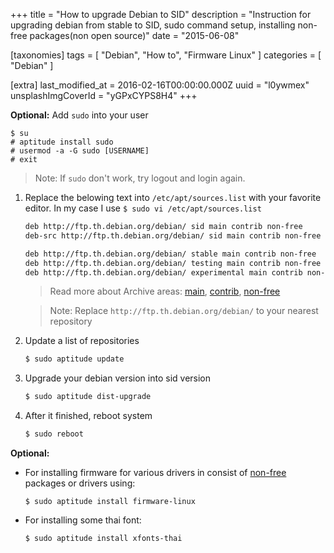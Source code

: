 +++
title = "How to upgrade Debian to SID"
description = "Instruction for upgrading debian from stable to SID, sudo command setup, installing non-free packages(non open source)"
date = "2015-06-08"

[taxonomies]
tags = [ "Debian", "How to", "Firmware Linux" ]
categories = [ "Debian" ]

[extra]
last_modified_at = 2016-02-16T00:00:00.000Z
uuid = "l0ywmex"
unsplashImgCoverId = "yGPxCYPS8H4"
+++

**Optional:** Add `sudo` into your user

```
$ su
# aptitude install sudo
# usermod -a -G sudo [USERNAME]
# exit
```

> Note: If `sudo` don't work, try logout and login again.

1. Replace the belowing text into `/etc/apt/sources.list` with your favorite editor. In my case I use
`$ sudo vi /etc/apt/sources.list`

    ```bash
    deb http://ftp.th.debian.org/debian/ sid main contrib non-free
    deb-src http://ftp.th.debian.org/debian/ sid main contrib non-free

    deb http://ftp.th.debian.org/debian/ stable main contrib non-free
    deb http://ftp.th.debian.org/debian/ testing main contrib non-free
    deb http://ftp.th.debian.org/debian/ experimental main contrib non-free
    ```
    > Read more about Archive areas:
    > [main](https://www.debian.org/doc/debian-policy/ch-archive.html#s-main),
    > [contrib](https://www.debian.org/doc/debian-policy/ch-archive.html#s-contrib),
    > [non-free](https://www.debian.org/doc/debian-policy/ch-archive.html#s-non-free)

    > Note: Replace `http://ftp.th.debian.org/debian/` to your nearest repository

2. Update a list of repositories

    ```bash
    $ sudo aptitude update
    ```

2. Upgrade your debian version into sid version

    ```bash
    $ sudo aptitude dist-upgrade
    ```
3. After it finished, reboot system

    ```bash
    $ sudo reboot
    ```

**Optional:**

- For installing firmware for various drivers in consist of [non-free](https://www.debian.org/doc/debian-policy/ch-archive.html#s-non-free) packages or drivers using:

    ```
    $ sudo aptitude install firmware-linux
    ```
- For installing some thai font:

    ```
    $ sudo aptitude install xfonts-thai
    ```


